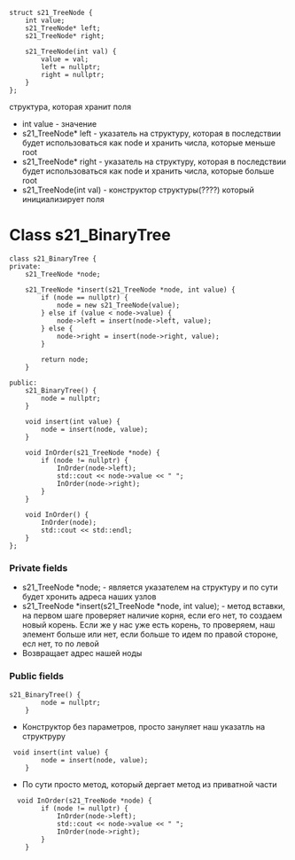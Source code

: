 ```
struct s21_TreeNode {
    int value;
    s21_TreeNode* left;
    s21_TreeNode* right;

    s21_TreeNode(int val) {
        value = val;
        left = nullptr;
        right = nullptr;
    }
};
```
структура, которая хранит поля 
- int value - значение
- s21_TreeNode* left - указатель на структуру, которая в последствии будет использоваться как node и хранить числа, которые меньше root 
- s21_TreeNode* right - указатель на структуру, которая в последствии будет использоваться как node и хранить числа, которые больше root
- s21_TreeNode(int val) - конструктор структуры(????) который инициализирует поля 


# Class s21_BinaryTree

```
class s21_BinaryTree {
private:
    s21_TreeNode *node;

    s21_TreeNode *insert(s21_TreeNode *node, int value) {
        if (node == nullptr) {
            node = new s21_TreeNode(value);
        } else if (value < node->value) {
            node->left = insert(node->left, value);
        } else {
            node->right = insert(node->right, value);
        }

        return node;
    }

public:
    s21_BinaryTree() {
        node = nullptr;
    }

    void insert(int value) {
        node = insert(node, value);
    }

    void InOrder(s21_TreeNode *node) {
        if (node != nullptr) {
            InOrder(node->left);
            std::cout << node->value << " ";
            InOrder(node->right);
        }
    }

    void InOrder() {
        InOrder(node);
        std::cout << std::endl;
    }
};
```

### Private fields 

- s21_TreeNode *node; -  является указателем на структуру и по сути будет хронить адреса наших узлов  
- s21_TreeNode *insert(s21_TreeNode *node, int value); - метод вставки, на первом шаге проверяет наличие корня, если его нет,
  то создаем новый корень.
  Если же у нас уже есть корень, то проверяем, наш элемент больше или нет, если больше то идем по правой стороне, есл нет, то по левой 
- Возвращает адрес нашей ноды 

### Public fields 

``` 
s21_BinaryTree() {
        node = nullptr;
    }
```
- Конструктор без параметров, просто зануляет наш указатль на структруру

``` 
 void insert(int value) {
        node = insert(node, value);
    }
```
- По сути просто метод, который дергает метод из приватной части

``` 
  void InOrder(s21_TreeNode *node) {
        if (node != nullptr) {
            InOrder(node->left);
            std::cout << node->value << " ";
            InOrder(node->right);
        }
    }
```